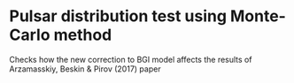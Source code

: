# Pulsar distribution test using Monte-Carlo method
Checks how the new correction to BGI model affects the results of Arzamasskiy, Beskin & Pirov (2017) paper
